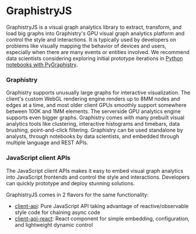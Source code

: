 # GraphistryJS

GraphistryJS is a visual graph analytics library to extract, transform, and load big graphs into Graphistry's GPU visual graph analytics platform and control the style and interactions. It is typically used by developers on problems like visually mapping the behavior of devices and users, especially when there are many events or entities involved.  We recommend data scientists considering exploring initial prototype iterations in [Python notebooks with PyGraphistry](https://github.com/graphistry/pygraphistry).

### Graphistry
Graphistry supports unusually large graphs for interactive visualization. The client's custom WebGL rendering engine renders up to 8MM nodes and edges at a time, and most older client GPUs smoothly support somewhere between 100K and 1MM elements. The serverside GPU analytics engine supports even bigger graphs. Graphistry comes with many prebuilt visual analytics tools like clustering, interactive histograms and timebars, data brushing, point-and-click filtering.  Graphistry can be used standalone by analysts, through notebooks by data scientists, and embedded through multiple language and REST APIs.

### JavaScript client APIs
The JavaScript client APIs makes it easy to embed visual graph analytics into JavaScript frontends and control the style and interactions. Developers can quickly prototype and deploy stunning solutions.

GraphistryJS comes in 2 flavors for the same functionality:

* [client-api](projects/client-api/README.md): Pure JavaScript API taking advantage of reactive/observable style code for chaining async code
* [client-api-react](projects/client-api-react/README.md): React component for simple embedding, configuration, and lightweight dynamic control 

